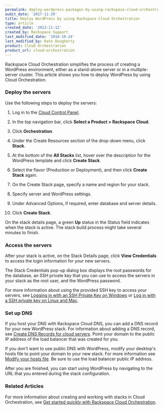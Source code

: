 ```yaml
---
permalink: deploy-wordpress-packages-by-using-rackspace-cloud-orchestration/
audit_date: '2017-11-20'
title: Deploy WordPress by using Rackspace Cloud Orchestration
type: article
created_date: '2013-11-12'
created_by: Rackspace Support
last_modified_date: '2018-10-24'
last_modified_by: Kate Dougherty
product: Cloud Orchestration
product_url: cloud-orchestration
---
```


Rackspace Cloud Orchestration simplifies the process of creating a
WordPress environment, either as a stand-alone server or
in a multiple-server cluster. This article shows you how to deploy WordPress
by using Cloud Orchestration.

### Deploy the servers

Use the following steps to deploy the servers:

1. Log in to the [Cloud Control Panel](https://login.rackspace.com).

2. In the top navigation bar, click **Select a Product > Rackspace Cloud**.

3. Click **Orchestration**.

4. Under the Create Resources section of the drop-down menu, click **Stack**.

5. At the bottom of the **All Stacks** list, hover over the description for the WordPress template and click **Create Stack**.

6. Select the flavor (Production or Deployment), and then click **Create Stack** again.

7. On the Create Stack page, specify a name and region for your stack.

8. Specify server and WordPress settings.

9. Under Advanced Options, if required, enter database and server details.

10. Click **Create Stack**.

On the stack details page, a green **Up** status in the Status field indicates when the stack is active. The stack build process might take several minutes to finish.

### Access the servers

After your stack is active, on the Stack Details page, click **View Credentials** to access the login information for your new servers.

The Stack Credentials pop-up dialog box displays the root passwords for the database, an SSH private key that you can use to access the servers in your stack as the root user, and the WordPress password.

For more information about using the provided SSH key to access your servers, see [Logging in with an SSH Private Key on Windows](/support/how-to/logging-in-with-an-ssh-private-key-on-windows) or [Log in with a SSH private key on Linux and Mac](/support/how-to/logging-in-with-an-ssh-private-key-on-linuxmac).

###  Set up DNS

If you host your DNS with Rackspace Cloud DNS, you can add a DNS record for your new WordPress stack. For information about adding a DNS record, see [Create DNS Records for cloud servers](/support/how-to/create-dns-records-for-cloud-servers-with-the-control-panel). Point your domain to the public IP address of the load balancer that was created for you.

If you don't want to use public DNS with WordPress, modify your desktop's hosts file to point your domain to your new stack. For more information see [Modify your hosts file](/support/how-to/modify-your-hosts-file). Be sure to use the load balancer public IP address.

After you are finished, you can start using WordPress by navigating to the URL that you entered during the stack configuration.

### Related Articles

For more information about creating and working with stacks in Cloud Orchestration, see [Get started quickly with Rackspace Cloud Orchestration](/support/how-to/quick-set-up-with-rackspace-cloud-orchestration).
